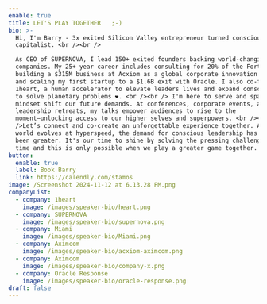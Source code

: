 ```yaml
---
enable: true
title: LET'S PLAY TOGETHER   ;-)
bio: >-
  Hi, I'm Barry - 3x exited Silicon Valley entrepreneur turned conscious
  capitalist. <br /><br />

  As CEO of SUPERNOVA, I lead 150+ exited founders backing world-changing
  companies. My 25+ year career includes consulting for 20% of the Fortune 500,
  building a $315M business at Acxiom as a global corporate innovation leader,
  and scaling my first startup to a $1.6B exit with Oracle. I also co-founded
  1heart, a human accelerator to elevate leaders lives and expand consciousness
  to solve planetary problems ❤️. <br /><br /> I'm here to serve and spark the
  mindset shift our future demands. At conferences, corporate events, and
  leadership retreats, my talks empower audiences to rise to the
  moment—unlocking access to our higher selves and superpowers. <br /><br
  />Let’s connect and co-create an unforgettable experience together. As the
  world evolves at hyperspeed, the demand for conscious leadership has never
  been greater. It's our time to shine by solving the pressing challenges of our
  time and this is only possible when we play a greater game together.
button:
  enable: true
  label: Book Barry
  link: https://calendly.com/stamos
image: /Screenshot 2024-11-12 at 6.13.28 PM.png
companyList:
  - company: 1heart
    image: /images/speaker-bio/heart.png
  - company: SUPERNOVA
    image: /images/speaker-bio/supernova.png
  - company: Miami
    image: /images/speaker-bio/Miami.png
  - company: Aximcom
    image: /images/speaker-bio/acxiom-aximcom.png
  - company: Aximcom
    image: /images/speaker-bio/company-x.png
  - company: Oracle Response
    image: /images/speaker-bio/oracle-response.png
draft: false
---
```


